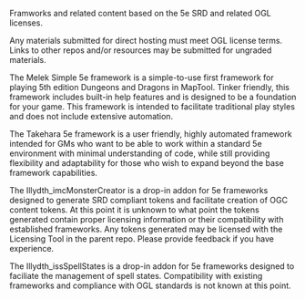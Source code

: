 Framworks and related content based on the 5e SRD and related OGL licenses.

Any materials submitted for direct hosting must meet OGL license terms.  Links to other repos and/or resources may be submitted for ungraded materials.

The Melek Simple 5e framework is a simple-to-use first framework for playing 5th edition Dungeons and Dragons in MapTool. Tinker friendly, this framework includes built-in help features and is designed to be a foundation for your game.  This framework is intended to facilitate traditional play styles and does not include extensive automation.

The Takehara 5e framework is a user friendly, highly automated framework intended for GMs who want to be able to work within a standard 5e environment with minimal understanding of code, while still providing flexibility and adaptability for those who wish to expand beyond the base framework capabilities.

The Illydth_imcMonsterCreator is a drop-in addon for 5e frameworks designed to generate SRD compliant tokens and facilitate creation of OGC content tokens.  At this point it is unknown to what point the tokens generated contain proper licensing information or their compatibility with established frameworks. Any tokens generated may be licensed with the Licensing Tool in the parent repo.  Please provide feedback if you have experience.

The Illydth_issSpellStates is a drop-in addon for 5e frameworks designed to faciliate the management of spell states.  Compatibility with existing frameworks and compliance with OGL standards is not known at this point.
